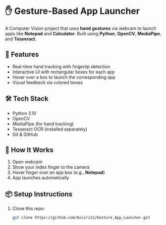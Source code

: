 # ✋ Gesture-Based App Launcher

A Computer Vision project that uses **hand gestures** via webcam to launch apps like **Notepad** and **Calculator**. Built using **Python**, **OpenCV**, **MediaPipe**, and **Tesseract**.

## 🎯 Features

- Real-time hand tracking with fingertip detection
- Interactive UI with rectangular boxes for each app
- Hover over a box to launch the corresponding app
- Visual feedback via colored boxes

## 🛠️ Tech Stack

- Python 3.10
- OpenCV
- MediaPipe (for hand tracking)
- Tesseract OCR (installed separately)
- Git & GitHub

## 🚀 How It Works

1. Open webcam
2. Show your index finger to the camera
3. Hover finger over an app box (e.g., **Notepad**)
4. App launches automatically

## 📦 Setup Instructions

1. Clone this repo:
   ```bash
   git clone https://github.com/Aisiri11/Gesture_App_Launcher.git
